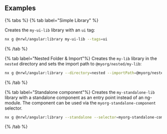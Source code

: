 ## Examples

{% tabs %}
{% tab label="Simple Library" %}

Creates the `my-ui-lib` library with an `ui` tag:

```bash
nx g @nrwl/angular:library my-ui-lib --tags=ui
```

{% /tab %}

{% tab label="Nested Folder & Import"%}
Creates the `my-lib` library in the `nested` directory and sets the import path to `@myorg/nested/my-lib`:

```bash
nx g @nrwl/angular:library --directory=nested --importPath=@myorg/nested/my-lib my-lib
```

{% /tab %}

{% tab label="Standalone component"%}
Creates the `my-standalone-lib` library with a standalone component as an entry point instead of an ng-module. The component can be used via the `myorg-standalone-component` selector.

```bash
nx g @nrwl/angular:library --standalone --selector=myorg-standalone-component  my-standalone-lib
```

{% /tab %}
